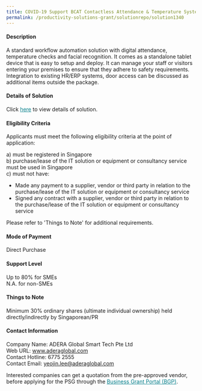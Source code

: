 ```yaml
---
title: COVID-19 Support BCAT Contactless Attendance & Temperature System Version 1.0 Package D (BCAT200/801 - 1 unit each)
permalink: /productivity-solutions-grant/solutionrepo/solution1340
---
```


#### Description

A standard workflow automation solution with digital attendance, temperature checks and facial recognition.  It comes as a standalone  tablet device that is easy to setup and deploy.  It can manage your staff or visitors entering your premises to ensure that they adhere to safety requirements. Integration to existing HR/ERP systems, door access can be discussed as additional items outside the package. 

#### Details of Solution

Click <a href='https://govassist.gobusiness.gov.sg/images/psg/Desensitised_ADERA_GLOBAL_SMART_TECH_Annex_3_Part_4.pdf' style='color:#037e8a'>here</a> to view details of solution.

#### Eligibility Criteria

Applicants must meet the following eligibility criteria at the point of application:

a) must be registered in Singapore <br>
b) purchase/lease of the IT solution or equipment or consultancy service must be used in Singapore <br>
c) must not have:
- Made any payment to a supplier, vendor or third party in relation to the purchase/lease of the IT solution or equipment or consultancy service
- Signed any contract with a supplier, vendor or third party in relation to the purchase/lease of the IT solution or equipment or consultancy service

Please refer to 'Things to Note' for additional requirements.

#### Mode of Payment
Direct Purchase

#### Support Level
Up to 80% for SMEs <br>
N.A. for non-SMEs

#### Things to Note
Minimum 30% ordinary shares (ultimate individual ownership) held directly/indirectly by Singaporean/PR

#### Contact Information
Company Name: ADERA Global Smart Tech Pte Ltd<br>Web URL: www.aderaglobal.com<br>Contact Hotline: 6775 2555 <br>Contact Email: yeojin.lee@aderaglobal.com

Interested companies can get a quotation from the pre-approved vendor, before applying for the PSG through the <a target='_blank' style='color:#037e8a' href='https://www.businessgrants.gov.sg/'>Business Grant Portal (BGP)</a>.
